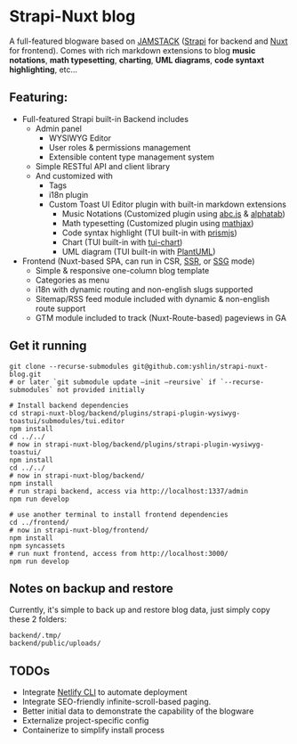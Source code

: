 # Strapi-Nuxt blog
A full-featured blogware based on [JAMSTACK](https://jamstack.org/) ([Strapi](https://strapi.io/) for backend and [Nuxt](https://nuxtjs.org/) for frontend).
Comes with rich markdown extensions to blog **music notations**, **math typesetting**, **charting**, **UML diagrams**, **code syntaxt highlighting**, etc...

## Featuring:
* Full-featured Strapi built-in Backend includes
  * Admin panel
    * WYSIWYG Editor
    * User roles & permissions management
    * Extensible content type management system
  * Simple RESTful API and client library
  * And customized with
    * Tags
    * i18n plugin
    * Custom Toast UI Editor plugin with built-in markdown extensions
      * Music Notations (Customized plugin using [abc.js](https://www.abcjs.net/) & [alphatab](https://www.alphatab.net/))
      * Math typesetting (Customized plugin using [mathjax](https://www.mathjax.org/))
      * Code syntax highlight (TUI built-in with [prismjs](https://prismjs.com/))
      * Chart (TUI built-in with [tui-chart](https://ui.toast.com/tui-chart))
      * UML diagram (TUI built-in with [PlantUML](https://plantuml.com/))
* Frontend (Nuxt-based SPA, can run in CSR, [SSR](https://nuxtjs.org/docs/concepts/server-side-rendering/), or [SSG](https://nuxtjs.org/docs/concepts/static-site-generation/) mode)
  * Simple & responsive one-column blog template
  * Categories as menu
  * i18n with dynamic routing and non-english slugs supported
  * Sitemap/RSS feed module included with dynamic & non-english route support
  * GTM module included to track (Nuxt-Route-based) pageviews in GA

## Get it running

```shell
git clone --recurse-submodules git@github.com:yshlin/strapi-nuxt-blog.git
# or later `git submodule update —init —reursive` if `--recurse-submodules` not provided initially

# Install backend dependencies
cd strapi-nuxt-blog/backend/plugins/strapi-plugin-wysiwyg-toastui/submodules/tui.editor
npm install
cd ../../
# now in strapi-nuxt-blog/backend/plugins/strapi-plugin-wysiwyg-toastui/
npm install
cd ../../
# now in strapi-nuxt-blog/backend/
npm install
# run strapi backend, access via http://localhost:1337/admin
npm run develop

# use another terminal to install frontend dependencies
cd ../frontend/
# now in strapi-nuxt-blog/frontend/
npm install
npm syncassets
# run nuxt frontend, access from http://localhost:3000/
npm run develop
```

## Notes on backup and restore
Currently, it's simple to back up and restore blog data, 
just simply copy these 2 folders:
```shell
backend/.tmp/
backend/public/uploads/
```

## TODOs
* Integrate [Netlify CLI](https://docs.netlify.com/cli/get-started/) to automate deployment
* Integrate SEO-friendly infinite-scroll-based paging.
* Better initial data to demonstrate the capability of the blogware
* Externalize project-specific config
* Containerize to simplify install process
